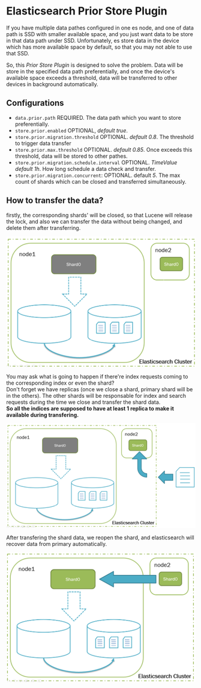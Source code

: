 # Elasticsearch Prior Store Plugin

If you have multiple data pathes configured in one es node, and one of data path is SSD with smaller available space, and you just want data to be store in that data path under SSD. Unfortunately, es store data in the device which has more available space by default, so that you may not able to use that SSD.

So, this *Prior Store Plugin* is designed to solve the problem. Data will be store in the specified data path preferentially, and once the device's available space exceeds a threshold, data will be transferred to other devices in background automatically.

## Configurations

- `data.prior.path` REQUIRED. The data path which you want to store preferentially.
- `store.prior.enabled` OPTIONAL, *default true*.
- `store.prior.migration.threshold` OPTIONAL. *default 0.8*. The threshold to trigger data transfer
- `store.prior.max.threshold` OPTIONAL. *default 0.85*. Once exceeds this threshold, data will be stored to other pathes.
- `store.prior.migration.schedule.interval` OPTIONAL. *TimeValue default 1h*. How long schedule a data check and transfer.
- `store.prior.migration.concurrent`: OPTIONAL. default *5*. The max count of shards which can be closed and transferred simultaneously.

## How to transfer the data?

firstly, the corresponding shards' will be closed, so that Lucene will release the lock, and also we can transfer the data without being changed, and delete them after transferring.

![](doc/1.png)

You may ask what is going to happen if there're index requests coming to the corresponding index or even the shard?  
Don't forget we have replicas (once we close a shard, primary shard will be in the others). The other shards will be responsable for index and search requests during the time we close and transfer the shard data.  
**So all the indices are supposed to have at least 1 replica to make it available during transfering.**

![](doc/2.png)

After transfering the shard data, we reopen the shard, and elasticsearch will recover data from primary automatically.

![](doc/3.png)
